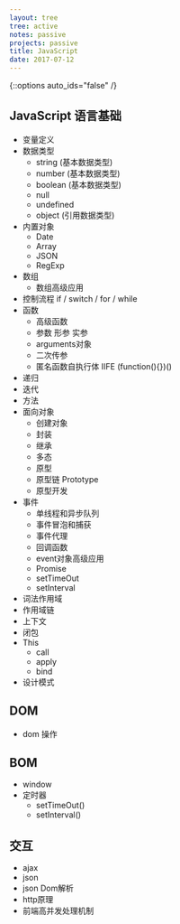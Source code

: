 ```yaml
---
layout: tree
tree: active
notes: passive
projects: passive
title: JavaScript
date: 2017-07-12
---
```



{::options auto_ids="false" /}


## JavaScript 语言基础

* 变量定义
* 数据类型 
  * string (基本数据类型)
  * number (基本数据类型)
  * boolean (基本数据类型)
  * null
  * undefined
  * object (引用数据类型)
* 内置对象
  * Date
  * Array
  * JSON
  * RegExp
* 数组
  * 数组高级应用
* 控制流程 if / switch / for / while
* 函数
  * 高级函数
  * 参数 形参 实参
  * arguments对象
  * 二次传参
  * 匿名函数自执行体 IIFE (function(){})()
* 递归
* 迭代
* 方法
* 面向对象
  * 创建对象
  * 封装
  * 继承
  * 多态
  * 原型
  * 原型链 Prototype
  * 原型开发
* 事件
  * 单线程和异步队列
  * 事件冒泡和捕获
  * 事件代理
  * 回调函数
  * event对象高级应用
  * Promise
  * setTimeOut
  * setInterval
* 词法作用域
* 作用域链
* 上下文
* 闭包
* This
  * call
  * apply
  * bind
* 设计模式

## DOM

* dom 操作 

## BOM

* window
* 定时器
  * setTimeOut()
  * setInterval()

## 交互
* ajax
* json
* json Dom解析
* http原理
* 前端高并发处理机制



